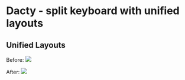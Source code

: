 # Dacty - split keyboard with unified layouts


## Unified Layouts

Before:
![](docs/default/default.png.gif)

After:
![](docs/optimized/optimized.png.gif)